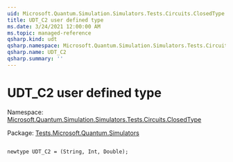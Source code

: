 ```yaml
---
uid: Microsoft.Quantum.Simulation.Simulators.Tests.Circuits.ClosedType.UDT_C2
title: UDT_C2 user defined type
ms.date: 3/24/2021 12:00:00 AM
ms.topic: managed-reference
qsharp.kind: udt
qsharp.namespace: Microsoft.Quantum.Simulation.Simulators.Tests.Circuits.ClosedType
qsharp.name: UDT_C2
qsharp.summary: ''
---
```


# UDT_C2 user defined type

Namespace: [Microsoft.Quantum.Simulation.Simulators.Tests.Circuits.ClosedType](xref:Microsoft.Quantum.Simulation.Simulators.Tests.Circuits.ClosedType)

Package: [Tests.Microsoft.Quantum.Simulators](https://nuget.org/packages/Tests.Microsoft.Quantum.Simulators)




```qsharp

newtype UDT_C2 = (String, Int, Double);
```

